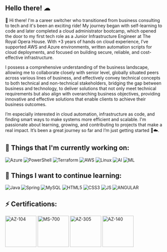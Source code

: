 ## Hello there! ☁

👋 Hi there! I'm a career switcher who transitioned from business consulting to tech and it's been an exciting ride! My journey began with self-learning to code and later completed a cloud administrator bootcamp, which opened the door to my first tech role as a Junior Infrastructure Engineer at The Royal Opera House. With +3 years of hands on cloud experience, I’ve supported AWS and Azure environments, written automation scripts for cloud deployments, and focused on building secure, reliable, and cost-effective infrastructure.

I possess a comprehensive understanding of the business landscape, allowing me to collaborate closely with senior level, globally situated peers across various lines of business, and effectively convey technical concepts to both technical and non-technical stakeholders, bridging the gap between business and technology, to deliver solutions that not only meet technical requirements but also align with overarching business objectives, providing innovative and effective solutions that enable clients to achieve their business outcomes. 

I’m especially interested in cloud automation, infrastructure as code, and finding smart ways to make systems more efficient and scalable. I'm passionate about learning, growing, and contributing to projects that make a real impact. It’s been a great journey so far and I’m just getting started 🚀☁️.


## 💼  Things that I'm currently working on:

![Azure](https://img.shields.io/badge/-Microsoft%20Azure-4285F4?logo=microsoft%20azure&logoColor=white&style=flat)
![PowerShell](https://img.shields.io/badge/-powershell-5391FE?logo=PowerShell&logoColor=white&Style=flat)
![Terraform](https://img.shields.io/badge/-Terraform-7B42BC?logo=terraform&logoColor=white&style=flat)
![AWS](https://img.shields.io/badge/-Amazon_AWS-232F3E?logo=Amazon%20aws&logoColor=#232F3E&style=flat)
![Linux](https://img.shields.io/badge/-Linux-FCC624?logo=linux&logoColor=black&Style=flat)
![AI](https://img.shields.io/badge/-Artificial%20Intelligence-8A2BE2?logo=openai&logoColor=white&style=flat)
![ML](https://img.shields.io/badge/-Machine%20Learning-FF6F61?logo=python&logoColor=white&style=flat)


## 🌱 Things I want to continue learning:

![Java](https://img.shields.io/badge/-java-white?logo=java&logoColor=black&Style=flat)
![Spring](https://img.shields.io/badge/-Spring-6DB33F?logo=spring&logoColor=white&Style=flat)
![MySQL](https://img.shields.io/badge/-MySQL-4479A1?logo=mysql&logoColor=white&style=flat)
![HTML5](https://img.shields.io/badge/-HTML5-E34F26?logo=HTML5&logoColor=white&style=flat)
![CSS3](https://img.shields.io/badge/-CSS3-1572B6?logo=CSS3&logoColor=white&style=flat)
![JS](https://img.shields.io/badge/-Javascript-F7DF1E?logo=javascript&logoColor=white&style=flat)
![ANGULAR](https://img.shields.io/badge/-Angular-DD0031?logo=angular&logoColor=white&style=flat)


## ⚡ Certifications:

[<img src="https://images.credly.com/images/336eebfc-0ac3-4553-9a67-b402f491f185/azure-administrator-associate-600x600.png" alt="AZ-104" width="100"/>](https://www.credly.com/badges/your-badge-id-az104/public_url)
[<img src="https://images.credly.com/images/59db067c-f0e9-44a8-bcc7-53a960274bfb/CERT-Associate-Microsoft365-Teams-Administrator.png" alt="MS-700" width="100"/>](https://www.credly.com/badges/your-badge-id-ms700/public_url)
[<img src="https://images.credly.com/images/987adb7e-49be-4e24-b67e-55986bd3fe66/azure-solutions-architect-expert-600x600.png" alt="AZ-305" width="100"/>](https://www.credly.com/badges/cbdaae2b-08b5-40fe-949d-4256c02c1b1c/public_url)
[<img src="https://images.credly.com/images/ea009208-e2d6-432e-bbf6-d34d28b0835f/azure-virtual-desktop-specialty-600x600.png" alt="AZ-140" width="100"/>](https://www.credly.com/badges/daa0d89a-4348-4e39-a5ee-bb8f4313dddd/public_url)



